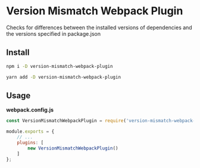 # Version Mismatch Webpack Plugin

Checks for differences between the installed versions of dependencies and the versions specified in package.json

## Install

```sh
npm i -D version-mismatch-webpack-plugin
```

```sh
yarn add -D version-mismatch-webpack-plugin
```

## Usage

**webpack.config.js**

```js
const VersionMismatchWebpackPlugin = require('version-mismatch-webpack-plugin')

module.exports = {
	// ...
	plugins: [
		new VersionMismatchWebpackPlugin()
	]
};
```